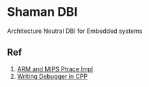 # Shaman DBI

Architecture Neutral DBI for Embedded systems

## Ref
1. [ARM and MIPS Ptrace Impl](https://github.com/aleden/ptracetricks/blob/main/ptracetricks.cpp)
1. [Writing Debugger in CPP](https://blog.tartanllama.xyz/writing-a-linux-debugger-source-signal/)
